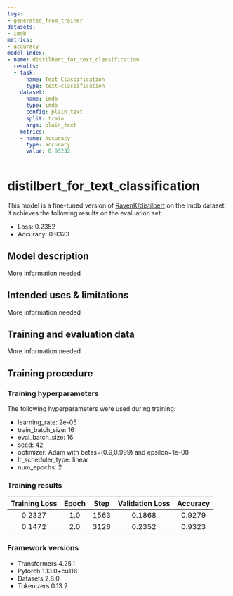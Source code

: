 ```yaml
---
tags:
- generated_from_trainer
datasets:
- imdb
metrics:
- accuracy
model-index:
- name: distilbert_for_text_classification
  results:
  - task:
      name: Text Classification
      type: text-classification
    dataset:
      name: imdb
      type: imdb
      config: plain_text
      split: train
      args: plain_text
    metrics:
    - name: Accuracy
      type: accuracy
      value: 0.93232
---
```


<!-- This model card has been generated automatically according to the information the Trainer had access to. You
should probably proofread and complete it, then remove this comment. -->

# distilbert_for_text_classification

This model is a fine-tuned version of [RavenK/distilbert](https://huggingface.co/RavenK/distilbert) on the imdb dataset.
It achieves the following results on the evaluation set:
- Loss: 0.2352
- Accuracy: 0.9323

## Model description

More information needed

## Intended uses & limitations

More information needed

## Training and evaluation data

More information needed

## Training procedure

### Training hyperparameters

The following hyperparameters were used during training:
- learning_rate: 2e-05
- train_batch_size: 16
- eval_batch_size: 16
- seed: 42
- optimizer: Adam with betas=(0.9,0.999) and epsilon=1e-08
- lr_scheduler_type: linear
- num_epochs: 2

### Training results

| Training Loss | Epoch | Step | Validation Loss | Accuracy |
|:-------------:|:-----:|:----:|:---------------:|:--------:|
| 0.2327        | 1.0   | 1563 | 0.1868          | 0.9279   |
| 0.1472        | 2.0   | 3126 | 0.2352          | 0.9323   |


### Framework versions

- Transformers 4.25.1
- Pytorch 1.13.0+cu116
- Datasets 2.8.0
- Tokenizers 0.13.2
